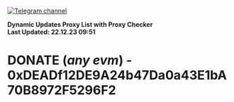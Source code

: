 [![Telegram channel](https://img.shields.io/endpoint?url=https://runkit.io/damiankrawczyk/telegram-badge/branches/master?url=https://t.me/n4z4v0d)](https://t.me/n4z4v0d) 

**Dynamic Updates Proxy List with Proxy Checker**  
**Last Updated: 22.12.23 09:51**

# DONATE (_any evm_) - 0xDEADf12DE9A24b47Da0a43E1bA70B8972F5296F2
